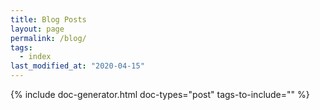 ```yaml
---
title: Blog Posts
layout: page
permalink: /blog/
tags:
  - index
last_modified_at: "2020-04-15"
---
```


{% include doc-generator.html doc-types="post" tags-to-include="" %}
